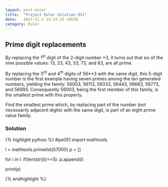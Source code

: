 ```yaml
---
layout: post-euler
title:  "Project Euler Solution 051"
date:   2017-11-2 15:23:25 +0530
category: Euler
---
```


<h2>Prime digit replacements</h2>
<div><p>By replacing the 1<sup>st</sup> digit of the 2-digit number *3, it turns out that six of the nine possible values: 13, 23, 43, 53, 73, and 83, are all prime.</p><p>By replacing the 3<sup>rd</sup> and 4<sup>th</sup> digits of 56**3 with the same digit, this 5-digit number is the first example having seven primes among the ten generated numbers, yielding the family: 56003, 56113, 56333, 56443, 56663, 56773, and 56993. Consequently 56003, being the first member of this family, is the smallest prime with this property.</p><p>Find the smallest prime which, by replacing part of the number (not necessarily adjacent digits) with the same digit, is part of an eight prime value family.</p></div>

### Solution

{% highlight python %}
#pe051
import mathtools

l = mathtools.primelist(57000)
p = []

for i in l:
    if(len(str(i))==5):
        p.append(i)

print(p)

{% endhighlight %}
